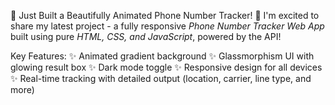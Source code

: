 🚀 Just Built a Beautifully Animated Phone Number Tracker! 📱
I'm excited to share my latest project - a fully responsive *Phone Number Tracker Web App* built using pure *HTML, CSS, and JavaScript*, powered by the  API!

Key Features:
✨ Animated gradient background
✨ Glassmorphism UI with glowing result box
✨ Dark mode toggle
✨ Responsive design for all devices
✨ Real-time tracking with detailed output (location, carrier, line type, and more)

